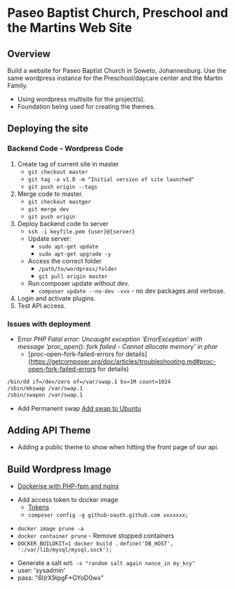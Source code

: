 # Paseo Baptist Church, Preschool and the Martins Web Site

## Overview

Build a website for Paseo Baptist Church in Soweto, Johannesburg. Use the same wordpress instance for the Preschool/daycare center and the Martin Family.

- Using wordpress multisite for the project(s).
- Foundation being used for creating the themes.

## Deploying the site

### Backend Code - Wordpress Code

1. Create tag of current site in master
   - `git checkout master`
   - `git tag -a v1.0 -m "Initial version of site launched"`
   - `git push origin --tags`
1. Merge code to master.
   - `git checkout mastger`
   - `git merge dev`
   - `git push origin`
1. Deploy backend code to server
   - `ssh -i keyfile.pem {user}@{server}`
   - Update server:
     - `sudo apt-get update`
     - `sudo apt-get upgrade -y`
   - Access the correct folder
     - `/path/to/wordpress/folder`
     - `git pull origin master`
   - Run composer update without dev.
     - `composer update --no-dev -vvv` - no dev packages and verbose.
1. Login and activate plugins.
1. Test API access.

### Issues with deployment

- Error _PHP Fatal error: Uncaught exception 'ErrorException' with message 'proc_open(): fork failed - Cannot allocate memory' in phar_
  - [proc-open-fork-failed-errors for details](https://getcomposer.org/doc/articles/troubleshooting.md#proc-open-fork-failed-errors for details)

```bash
/bin/dd if=/dev/zero of=/var/swap.1 bs=1M count=1024
/sbin/mkswap /var/swap.1
/sbin/swapon /var/swap.1
```

- Add Permanent swap [Add swap to Ubuntu](https://www.digitalocean.com/community/tutorials/how-to-add-swap-on-ubuntu-14-04)

## Adding API Theme

- Adding a public theme to show when hitting the front page of our api.

## Build Wordpress Image

- [Dockerise with PHP-fpm and nginx](http://geekyplatypus.com/dockerise-your-php-application-with-nginx-and-php7-fpm/)

* Add access token to docker image
  - [Tokens](https://github.com/settings/tokens)
  - `composer config -g github-oauth.github.com xxxxxxx;`

- `docker image prune -a`
- `docker container prune` - Remove stopped containers
- `DOCKER_BUILDKIT=1 docker build .`
  `define('DB_HOST', ':/var/lib/mysql/mysql.sock');`

* Generate a salt `md5 -s "random salt again nonce_in my_kcy"`
* user: 'sysadmin'
* pass: "6l(rX9ipgF\*GYoD0wx"
